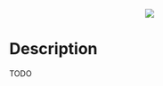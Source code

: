 <p align="center">
  <img src="https://github.com/iGoodie/stardew-save-analyzer/assets/8591785/ca9cfc13-aa1c-4dc6-87da-ce895e029c8f" />
</p>

# Description
TODO

